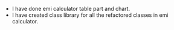 - I have done emi calculator table part and chart.
- I have created class library for all the refactored classes in  emi calculator.
